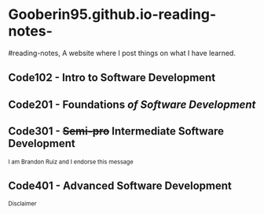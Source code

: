 # Gooberin95.github.io-reading-notes-
#reading-notes, A website where I post things on what I have learned.
## Code102 - **Intro** to Software Development
## Code201 - **Foundations** *of Software Development*
## Code301 - ~~Semi-pro~~ Intermediate Software Development
<sub>I am Brandon Ruiz and I endorse this message</sub>
## Code401 - Advanced Software Development
<sup>Disclaimer</sup>
